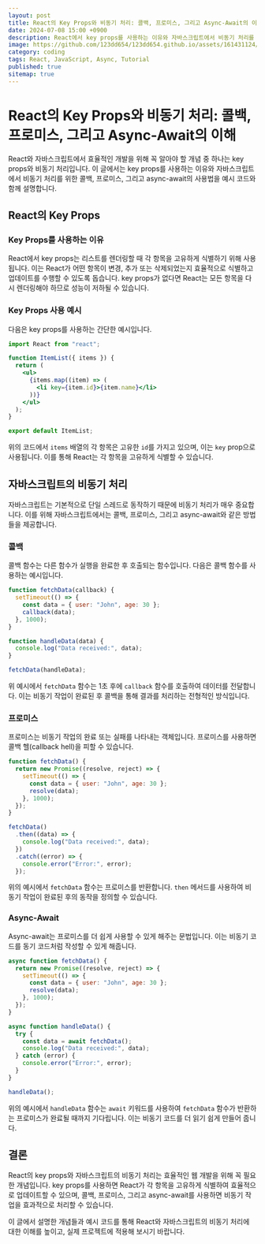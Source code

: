 ```yaml
---
layout: post
title: React의 Key Props와 비동기 처리: 콜백, 프로미스, 그리고 Async-Await의 이해
date: 2024-07-08 15:00 +0900
description: React에서 key props를 사용하는 이유와 자바스크립트에서 비동기 처리를 위한 콜백, 프로미스, 그리고 async-await의 사용법을 예시 코드와 함께 설명합니다.
image: https://github.com/123dd654/123dd654.github.io/assets/161431124/4c7e2466-9070-408b-8b29-3c3e33e7e1b4
category: coding
tags: React, JavaScript, Async, Tutorial
published: true
sitemap: true
---
```


# React의 Key Props와 비동기 처리: 콜백, 프로미스, 그리고 Async-Await의 이해

React와 자바스크립트에서 효율적인 개발을 위해 꼭 알아야 할 개념 중 하나는 key props와 비동기 처리입니다. 이 글에서는 key props를 사용하는 이유와 자바스크립트에서 비동기 처리를 위한 콜백, 프로미스, 그리고 async-await의 사용법을 예시 코드와 함께 설명합니다.

## React의 Key Props

### Key Props를 사용하는 이유

React에서 key props는 리스트를 렌더링할 때 각 항목을 고유하게 식별하기 위해 사용됩니다. 이는 React가 어떤 항목이 변경, 추가 또는 삭제되었는지 효율적으로 식별하고 업데이트를 수행할 수 있도록 돕습니다. key props가 없다면 React는 모든 항목을 다시 렌더링해야 하므로 성능이 저하될 수 있습니다.

### Key Props 사용 예시

다음은 key props를 사용하는 간단한 예시입니다.

```jsx
import React from "react";

function ItemList({ items }) {
  return (
    <ul>
      {items.map((item) => (
        <li key={item.id}>{item.name}</li>
      ))}
    </ul>
  );
}

export default ItemList;
```

위의 코드에서 `items` 배열의 각 항목은 고유한 `id`를 가지고 있으며, 이는 `key` prop으로 사용됩니다. 이를 통해 React는 각 항목을 고유하게 식별할 수 있습니다.

## 자바스크립트의 비동기 처리

자바스크립트는 기본적으로 단일 스레드로 동작하기 때문에 비동기 처리가 매우 중요합니다. 이를 위해 자바스크립트에서는 콜백, 프로미스, 그리고 async-await와 같은 방법들을 제공합니다.

### 콜백

콜백 함수는 다른 함수가 실행을 완료한 후 호출되는 함수입니다. 다음은 콜백 함수를 사용하는 예시입니다.

```javascript
function fetchData(callback) {
  setTimeout(() => {
    const data = { user: "John", age: 30 };
    callback(data);
  }, 1000);
}

function handleData(data) {
  console.log("Data received:", data);
}

fetchData(handleData);
```

위 예시에서 `fetchData` 함수는 1초 후에 `callback` 함수를 호출하여 데이터를 전달합니다. 이는 비동기 작업이 완료된 후 콜백을 통해 결과를 처리하는 전형적인 방식입니다.

### 프로미스

프로미스는 비동기 작업의 완료 또는 실패를 나타내는 객체입니다. 프로미스를 사용하면 콜백 헬(callback hell)을 피할 수 있습니다.

```javascript
function fetchData() {
  return new Promise((resolve, reject) => {
    setTimeout(() => {
      const data = { user: "John", age: 30 };
      resolve(data);
    }, 1000);
  });
}

fetchData()
  .then((data) => {
    console.log("Data received:", data);
  })
  .catch((error) => {
    console.error("Error:", error);
  });
```

위의 예시에서 `fetchData` 함수는 프로미스를 반환합니다. `then` 메서드를 사용하여 비동기 작업이 완료된 후의 동작을 정의할 수 있습니다.

### Async-Await

Async-await는 프로미스를 더 쉽게 사용할 수 있게 해주는 문법입니다. 이는 비동기 코드를 동기 코드처럼 작성할 수 있게 해줍니다.

```javascript
async function fetchData() {
  return new Promise((resolve, reject) => {
    setTimeout(() => {
      const data = { user: "John", age: 30 };
      resolve(data);
    }, 1000);
  });
}

async function handleData() {
  try {
    const data = await fetchData();
    console.log("Data received:", data);
  } catch (error) {
    console.error("Error:", error);
  }
}

handleData();
```

위의 예시에서 `handleData` 함수는 `await` 키워드를 사용하여 `fetchData` 함수가 반환하는 프로미스가 완료될 때까지 기다립니다. 이는 비동기 코드를 더 읽기 쉽게 만들어 줍니다.

## 결론

React의 key props와 자바스크립트의 비동기 처리는 효율적인 웹 개발을 위해 꼭 필요한 개념입니다. key props를 사용하면 React가 각 항목을 고유하게 식별하여 효율적으로 업데이트할 수 있으며, 콜백, 프로미스, 그리고 async-await를 사용하면 비동기 작업을 효과적으로 처리할 수 있습니다.

이 글에서 설명한 개념들과 예시 코드를 통해 React와 자바스크립트의 비동기 처리에 대한 이해를 높이고, 실제 프로젝트에 적용해 보시기 바랍니다.
